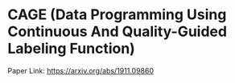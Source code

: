 # CAGE (Data Programming Using Continuous And Quality-Guided Labeling Function)

Paper Link: https://arxiv.org/abs/1911.09860